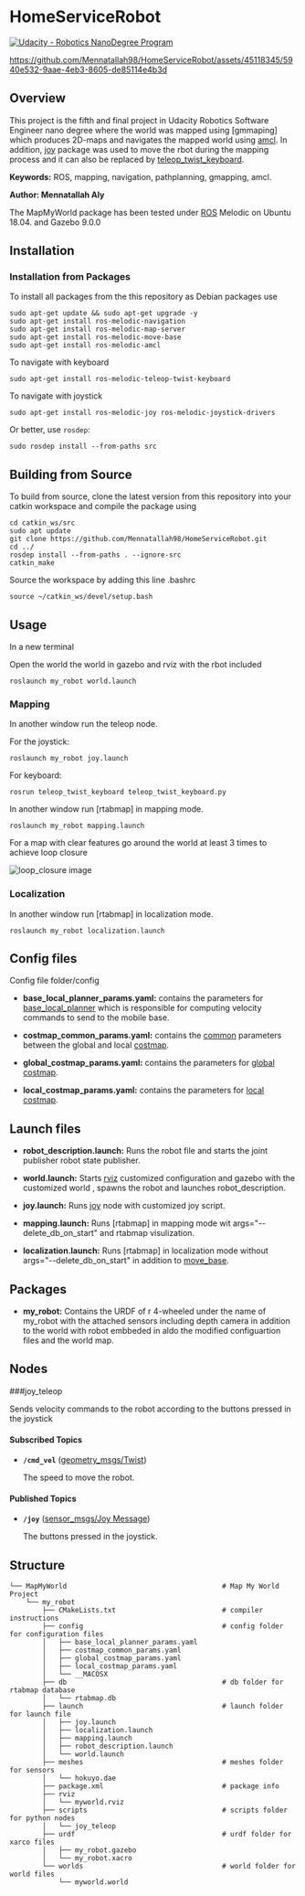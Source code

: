 # HomeServiceRobot
[![Udacity - Robotics NanoDegree Program](https://s3-us-west-1.amazonaws.com/udacity-robotics/Extra+Images/RoboND_flag.png)](https://www.udacity.com/robotics)


https://github.com/Mennatallah98/HomeServiceRobot/assets/45118345/5940e532-9aae-4eb3-8605-de85114e4b3d


## Overview

This project is the fifth and final project in Udacity Robotics Software Engineer nano degree where the world was mapped using [gmmaping] which produces 2D-maps and navigates the mapped world using [amcl]. In addition, [joy] package was used to move the rbot during the mapping process and it can also be replaced by [teleop_twist_keyboard].

**Keywords:** ROS,  mapping, navigation, pathplanning, gmapping, amcl.

**Author: Mennatallah Aly<br />**

The MapMyWorld package has been tested under [ROS] Melodic on Ubuntu 18.04. and Gazebo 9.0.0

## Installation

### Installation from Packages

To install all packages from the this repository as Debian packages use

    sudo apt-get update && sudo apt-get upgrade -y
    sudo apt-get install ros-melodic-navigation
    sudo apt-get install ros-melodic-map-server
    sudo apt-get install ros-melodic-move-base
    sudo apt-get install ros-melodic-amcl
    
To navigate with keyboard 

	sudo apt-get install ros-melodic-teleop-twist-keyboard
	
To navigate with joystick

	sudo apt-get install ros-melodic-joy ros-melodic-joystick-drivers

    
Or better, use `rosdep`:

	sudo rosdep install --from-paths src

## Building from Source

To build from source, clone the latest version from this repository into your catkin workspace and compile the package using

	cd catkin_ws/src
	sudo apt update
	git clone https://github.com/Mennatallah98/HomeServiceRobot.git
	cd ../
	rosdep install --from-paths . --ignore-src
	catkin_make
	
Source the workspace by adding this line .bashrc

	source ~/catkin_ws/devel/setup.bash

## Usage

In a new terminal

Open the world the world in gazebo and rviz with the rbot included

	roslaunch my_robot world.launch

### Mapping

In another window run the teleop node.

For the joystick:

	roslaunch my_robot joy.launch
	
For keyboard:

	rosrun teleop_twist_keyboard teleop_twist_keyboard.py
	
In another window run [rtabmap] in mapping mode.

	roslaunch my_robot mapping.launch	
	
For a map with clear features go around the world at least 3 times to achieve loop closure

![loop_closure image](loop_closure.png)  

### Localization

In another window run [rtabmap] in localization mode.

	roslaunch my_robot localization.launch

## Config files

Config file folder/config

* **base_local_planner_params.yaml:** contains the parameters for [base_local_planner] which is  responsible for computing velocity commands to send to the mobile base. 

* **costmap_common_params.yaml:** contains the [common] parameters between the global and local [costmap].

* **global_costmap_params.yaml:** contains the parameters for [global] [costmap].

* **local_costmap_params.yaml:** contains the parameters for [local] [costmap].

## Launch files

* **robot_description.launch:** Runs the robot file and starts the joint publisher robot state publisher.

* **world.launch:** Starts [rviz] customized configuration and gazebo with the customized world , spawns the robot and launches robot_description.

* **joy.launch:** Runs [joy] node with customized joy script.

* **mapping.launch:** Runs [rtabmap] in mapping mode wit args="--delete_db_on_start" and rtabmap visulization.

* **localization.launch:** Runs [rtabmap] in localization mode without args="--delete_db_on_start" in addition to [move_base].


## Packages

* **my_robot:** Contains the URDF of r 4-wheeled under the name of my_robot with the attached sensors including depth camera in addition to the world with robot embbeded in aldo the modified configuartion files and the world map.

## Nodes

###joy_teleop

Sends velocity commands to the robot according to the buttons pressed in the joystick


#### Subscribed Topics

* **`/cmd_vel`** ([geometry_msgs/Twist])

	The speed to move the robot.


#### Published Topics

* **`/joy`** ([sensor_msgs/Joy Message])

	The buttons pressed in the joystick.

## Structure

    └── MapMyWorld                                      # Map My World Project
        └── my_robot
            ├── CMakeLists.txt                          # compiler instructions
            ├── config                                  # config folder for configuration files 
            │   ├── base_local_planner_params.yaml
            │   ├── costmap_common_params.yaml
            │   ├── global_costmap_params.yaml
            │   ├── local_costmap_params.yaml
            │   └── __MACOSX
            ├── db                                      # db folder for rtabmap database
            │   └── rtabmap.db
            ├── launch                                  # launch folder for launch file
            │   ├── joy.launch
            │   ├── localization.launch
            │   ├── mapping.launch
            │   ├── robot_description.launch
            │   └── world.launch
            ├── meshes                                  # meshes folder for sensors
            │   └── hokuyo.dae
            ├── package.xml                             # package info
            ├── rviz
            │   └── myworld.rviz
            ├── scripts                                 # scripts folder for python nodes
            │   └── joy_teleop
            ├── urdf                                    # urdf folder for xarco files
            │   ├── my_robot.gazebo
            │   └── my_robot.xacro
            └── worlds                                  # world folder for world files
                └── myworld.world



[ROS]: http://www.ros.org
[rviz]: http://wiki.ros.org/rviz
[joy]: http://wiki.ros.org/joy
[teleop_twist_keyboard]: http://wiki.ros.org/teleop_twist_keyboard
[gmapping]: http://wiki.ros.org/gmapping
[amcl]: http://wiki.ros.org/amcl
[navigation_stack]: http://wiki.ros.org/navigation/Tutorials/RobotSetup
[base_local_planner]: http://wiki.ros.org/base_local_planner
[costmap]: http://wiki.ros.org/costmap_2d
[global]: http://wiki.ros.org/navigation/Tutorials/RobotSetup#Global_Configuration:~:text=Global%20Configuration%20(global_costmap)
[local]: http://wiki.ros.org/navigation/Tutorials/RobotSetup#Local_Configuration:~:text=Local%20Configuration%20(local_costmap)
[common]: http://wiki.ros.org/navigation/Tutorials/RobotSetup#Global_Configuration:~:text=Common%20Configuration%20(local_costmap)%20%26%20(global_costmap)
[move_base]: http://wiki.ros.org/move_base
[geometry_msgs/Twist]: http://docs.ros.org/en/melodic/api/geometry_msgs/html/msg/Twist.html
[sensor_msgs/Joy Message]: http://docs.ros.org/en/melodic/api/sensor_msgs/html/msg/Joy.html
